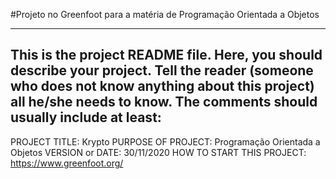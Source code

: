 #Projeto no Greenfoot para a matéria de Programação Orientada a Objetos

------------------------------------------------------------------------
This is the project README file. Here, you should describe your project.
Tell the reader (someone who does not know anything about this project)
all he/she needs to know. The comments should usually include at least:
------------------------------------------------------------------------

PROJECT TITLE: Krypto
PURPOSE OF PROJECT: Programação Orientada a Objetos
VERSION or DATE: 30/11/2020
HOW TO START THIS PROJECT: https://www.greenfoot.org/
